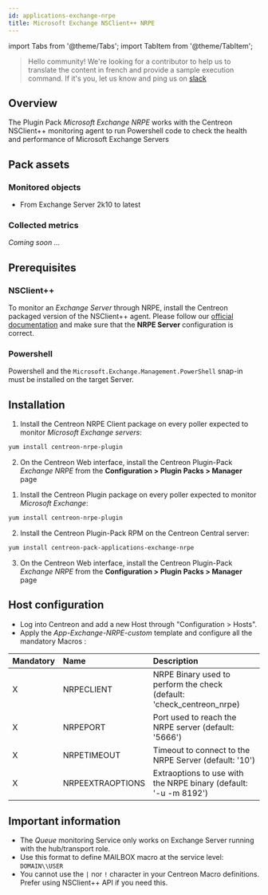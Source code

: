 ```yaml
---
id: applications-exchange-nrpe
title: Microsoft Exchange NSClient++ NRPE
---
```

import Tabs from '@theme/Tabs';
import TabItem from '@theme/TabItem';


> Hello community! We're looking for a contributor to help us to translate the
content in french and provide a sample execution command. If it's you, let us
know and ping us on [slack](https://centreon.slack.com)

## Overview

The Plugin Pack *Microsoft Exchange NRPE* works with the Centreon NSClient++ monitoring
agent to run Powershell code to check the health and performance of Microsoft Exchange
Servers

## Pack assets

### Monitored objects

* From Exchange Server 2k10 to latest

### Collected metrics

*Coming soon ...*

## Prerequisites

### NSClient++

To monitor an *Exchange Server* through NRPE, install the Centreon packaged version
of the NSClient++ agent. Please follow our [official documentation](../tutorials/centreon-nsclient-tutorial)
and make sure that the **NRPE Server** configuration is correct.

### Powershell

Powershell and the `Microsoft.Exchange.Management.PowerShell` snap-in must be installed
on the target Server.

## Installation

<Tabs groupId="licence-systems">
<TabItem value="Online IMP Licence & IT100 Editions" label="Online IMP Licence & IT100 Editions">

1. Install the Centreon NRPE Client package on every poller expected to monitor *Microsoft Exchange servers*:

```bash
yum install centreon-nrpe-plugin
```

2. On the Centreon Web interface, install the Centreon Plugin-Pack *Exchange NRPE* from the **Configuration > Plugin Packs > Manager** page

</TabItem>
<TabItem value="Offline IMP License" label="Offline IMP License">

1. Install the Centreon Plugin package on every poller expected to monitor *Microsoft Exchange*:

```bash
yum install centreon-nrpe-plugin
```

2. Install the Centreon Plugin-Pack RPM on the Centreon Central server:

```bash
yum install centreon-pack-applications-exchange-nrpe
```

3. On the Centreon Web interface, install the Centreon Plugin-Pack *Exchange NRPE* from the **Configuration > Plugin Packs > Manager** page

</TabItem>
</Tabs>

## Host configuration

* Log into Centreon and add a new Host through "Configuration > Hosts".
* Apply the *App-Exchange-NRPE-custom* template and configure all the mandatory Macros :

| Mandatory | Name             | Description                                                           |
| :-------- | :--------------- | :-------------------------------------------------------------------- |
| X         | NRPECLIENT       | NRPE Binary used to perform the check (default: 'check_centreon_nrpe) |
| X         | NRPEPORT         | Port used to reach the NRPE server (default: '5666')                  |
| X         | NRPETIMEOUT      | Timeout to connect to the NRPE Server (default: '10')                 |
| X         | NRPEEXTRAOPTIONS | Extraoptions to use with the NRPE binary (default: '-u -m 8192')      |

## Important information

* The *Queue* monitoring Service only works on Exchange Server running with the
hub/transport role.
* Use this format to define MAILBOX macro at the service level: `DOMAIN\\USER`
* You cannot use the `|` nor `!` character in your Centreon Macro definitions. Prefer using NSClient++ API if you need this.